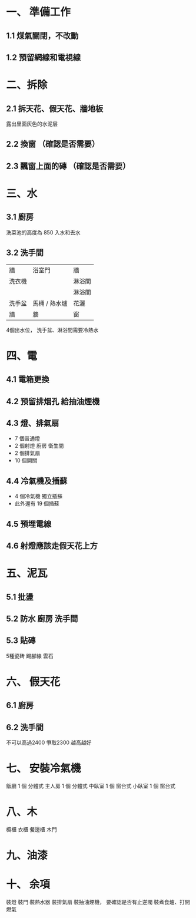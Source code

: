 # 一、 準備工作
## 1.1 煤氣關閉，不改動
## 1.2 預留網線和電視線

# 二、拆除
## 2.1 拆天花、假天花、牆地板
露出里面灰色的水泥层
## 2.2 換窗 （確認是否需要）
## 2.3 飄窗上面的磚 （確認是否需要）

# 三、水
## 3.1 廚房
洗菜池的高度為 850 入水和去水
## 3.2 洗手間
| |  |   |
|---|---|---|
| 牆 |  浴室門 | 牆  |
| 洗衣機 |  | 淋浴間  |
|  |   |  淋浴間 |
| 洗手盆 | 馬桶 / 熱水爐 | 花灑 |
| 牆 | 牆  | 窗 |

4個出水位， 洗手盆、淋浴間需要冷熱水

# 四、電
## 4.1 電箱更換
## 4.2 预留排烟孔 給抽油煙機
## 4.3 燈、排氣扇
* 7 個普通燈
* 2 個射燈 廚房 衛生間
* 2 個排氣扇
* 10 個開關
## 4.4 冷氣機及插蘇
* 4 個冷氣機 獨立插蘇
* 此外還有 19 個插蘇
## 4.5 預埋電線
## 4.6 射燈應該走假天花上方

# 五、泥瓦
## 5.1 批盪
## 5.2 防水 廚房 洗手間
## 5.3 貼磚
5種瓷砖
踢腳線
雲石


# 六、 假天花
## 6.1 廚房
## 6.2 洗手間
不可以高過2400 爭取2300 越高越好

# 七、 安裝冷氣機
飯廳 1 個 分體式
主人房 1 個 分體式
中臥室 1 個 窗台式
小臥室 1 個 窗台式

# 八、木
櫥櫃
衣櫃 餐邊櫃
木門

# 九、油漆

# 十、 余項
裝燈
裝門
裝熱水器
裝排氣扇
裝抽油煙機， 要確認是否有止逆閥
裝煮食爐、打開燃氣
